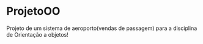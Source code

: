 # ProjetoOO
Projeto de um sistema de aeroporto(vendas de passagem) para a disciplina de Orientação a objetos!
